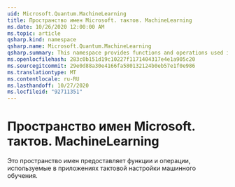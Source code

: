 ```yaml
---
uid: Microsoft.Quantum.MachineLearning
title: Пространство имен Microsoft. тактов. MachineLearning
ms.date: 10/26/2020 12:00:00 AM
ms.topic: article
qsharp.kind: namespace
qsharp.name: Microsoft.Quantum.MachineLearning
qsharp.summary: This namespace provides functions and operations used in quantum machine learning applications.
ms.openlocfilehash: 283c0b151d19c10227f1171404317e4e1a905c20
ms.sourcegitcommit: 29e0d88a30e4166fa580132124b0eb57e1f0e986
ms.translationtype: MT
ms.contentlocale: ru-RU
ms.lasthandoff: 10/27/2020
ms.locfileid: "92711351"
---
```

# <a name="microsoftquantummachinelearning-namespace"></a>Пространство имен Microsoft. тактов. MachineLearning

Это пространство имен предоставляет функции и операции, используемые в приложениях тактовой настройки машинного обучения.

